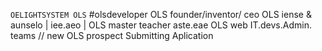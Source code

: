 `OELIGHTSYSTEM OLS`
#olsdeveloper
OLS founder/inventor/ ceo
OLS iense & aunselo | iee.aeo |
OLS master teacher aste.eae
OLS web IT.devs.Admin. teams 
//
new OLS prospect 
Submitting Aplication

